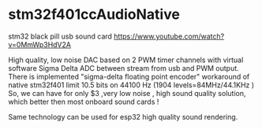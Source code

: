 # stm32f401ccAudioNative
stm32 black pill usb sound card
https://www.youtube.com/watch?v=0MmWp3HdV2A

High quality, low noise  DAC based on 2 PWM timer channels with virtual software Sigma Delta ADC between stream from usb and PWM output.
There is implemented "sigma-delta floating point encoder" workaround of native stm32f401 limit 10.5 bits on 44100 Hz (1904 levels=84MHz/44.1KHz )
So, we can have for only  $3 ,very low noise , high sound quality solution, which better then most onboard sound cards !

Same technology can be used for esp32 high quality sound rendering.



